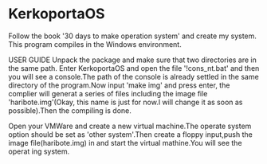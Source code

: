 # KerkoportaOS
Follow the book '30 days to make operation system' and create my system.
This program compiles in the Windows environment.


USER GUIDE
Unpack the package and make sure that two directories are in the same path.
Enter KerkoportaOS and open the file '!cons_nt.bat' and then you will see a 
console.The path of the console is already settled in the same directory of
the program.Now input 'make img' and press enter, the complier will generat
a series of files including the image file 'haribote.img'(Okay, this name 
is just for now.I will change it as soon as possible).Then the compiling is 
done.

Open your VMWare and create a new virtual machine.The operate system option
 should be set as 'other system'.Then create a floppy input,push the image 
 file(haribote.img) in and start the virtual mathine.You will see the operat
 ing system.
